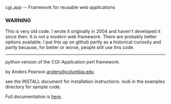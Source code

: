 cgi_app -- Framework for reusable web applications

### WARNING

This is very old code. I wrote it originally in 2004 and haven't
developed it since then. It is not a modern web framework. There are
probably better options available. I put this up on github partly as a
historical curiosity and partly because, for better or worse, people
still use this code.

--- 

python version of the CGI::Application perl framework.

by Anders Pearson <anders@columbia.edu>

see the INSTALL document for installation instructions. look in the
examples directory for sample code.

Full documentation is [here](http://thraxil.org/code/cgi_app/).
